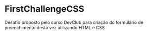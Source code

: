 # FirstChallengeCSS
Desafio proposto pelo curso DevClub para criação do formulário de preenchimento desta vez utilizando HTML e CSS
